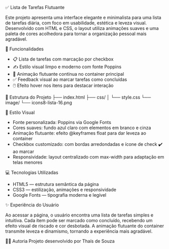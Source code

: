 ✅ Lista de Tarefas Flutuante

Este projeto apresenta uma interface elegante e minimalista para uma lista de tarefas diária, com foco em usabilidade, estética e leveza visual. Desenvolvido com HTML e CSS, o layout utiliza animações suaves e uma paleta de cores acolhedora para tornar a organização pessoal mais agradável.

🧩 Funcionalidades
- 📋 Lista de tarefas com marcação por checkbox
- ✍️ Estilo visual limpo e moderno com fonte Poppins
- 🌈 Animação flutuante contínua no container principal
- ✅ Feedback visual ao marcar tarefas como concluídas
- 🖱️ Efeito hover nos itens para destacar interação
  
📄 Estrutura do Projeto
├── index.html
├── css/
│   └── style.css
└── image/
    └── icons8-lista-16.png


🎨 Estilo Visual

- Fonte personalizada: Poppins via Google Fonts
- Cores suaves: fundo azul claro com elementos em branco e cinza
- Animação flutuante: efeito @keyframes float para dar leveza ao container
- Checkbox customizado: com bordas arredondadas e ícone de check ✔️ ao marcar
- Responsividade: layout centralizado com max-width para adaptação em telas menores

💻 Tecnologias Utilizadas
- HTML5 — estrutura semântica da página
- CSS3 — estilização, animações e responsividade
- Google Fonts — tipografia moderna e legível
  
✨ Experiência do Usuário

Ao acessar a página, o usuário encontra uma lista de tarefas simples e intuitiva. Cada item pode ser marcado como concluído, recebendo um efeito visual de riscado e cor desbotada. A animação flutuante do container transmite leveza e dinamismo, tornando a experiência mais agradável.

👩‍💻 Autoria
Projeto desenvolvido por Thaís de Souza
